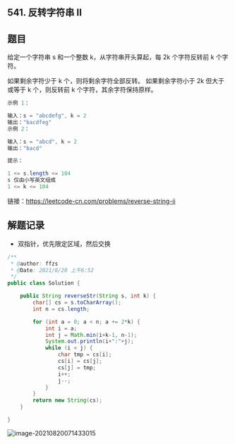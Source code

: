## 541. 反转字符串 II

## 题目

给定一个字符串 s 和一个整数 k，从字符串开头算起，每 2k 个字符反转前 k 个字符。

如果剩余字符少于 k 个，则将剩余字符全部反转。
如果剩余字符小于 2k 但大于或等于 k 个，则反转前 k 个字符，其余字符保持原样。

```java
示例 1：

输入：s = "abcdefg", k = 2
输出："bacdfeg"
示例 2：

输入：s = "abcd", k = 2
输出："bacd"
```



```java
提示：

1 <= s.length <= 104
s 仅由小写英文组成
1 <= k <= 104
```


链接：https://leetcode-cn.com/problems/reverse-string-ii

## 解题记录

+ 双指针，优先限定区域，然后交换

```java
/**
 * @author: ffzs
 * @Date: 2021/8/20 上午6:52
 */
public class Solution {

    public String reverseStr(String s, int k) {
        char[] cs = s.toCharArray();
        int n = cs.length;

        for (int a = 0; a < n; a += 2*k) {
            int i = a;
            int j = Math.min(i+k-1, n-1);
            System.out.println(i+":"+j);
            while (i < j) {
                char tmp = cs[i];
                cs[i] = cs[j];
                cs[j] = tmp;
                i++;
                j--;
            }
        }
        return new String(cs);
    }

}
```

![image-20210820071433015](https://gitee.com/ffzs/picture_go/raw/master/img/image-20210820071433015.png)